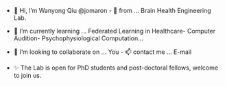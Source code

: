 - 👋 Hi, I’m Wanyong Qiu @jomaron - 👀 from ... Brain Health Engineering Lab. 
- 🌱 I’m currently learning ... Federated Learning in Healthcare- Computer Audition- Psychophysiological Computation...
- 💞️ I’m looking to collaborate on ... You - 📫 contact me ... E-mail

- ✨ The Lab is open for PhD students and post-doctoral fellows, welcome to join us.
<!---
jomaron/jomaron is a ✨ special ✨ repository because its `README.md` (this file) appears on your GitHub profile.
You can click the Preview link to take a look at your changes.
--->
